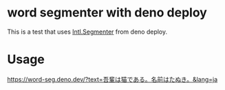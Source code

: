 # word segmenter with deno deploy

This is a test that uses [Intl.Segmenter](https://developer.mozilla.org/en-US/docs/Web/JavaScript/Reference/Global_Objects/Intl/Segmenter) from deno deploy.

# Usage

https://word-seg.deno.dev/?text=吾輩は猫である。名前はたぬき。&lang=ja

